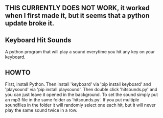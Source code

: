 THIS CURRENTLY DOES NOT WORK, it worked when I first made it, but it seems that a python update broke it.
-----------------------------------------------------------------------------------
Keyboard Hit Sounds
-----------------------------------------------------------------------------------
A python program that will play a sound everytime you hit any key on your keyboard.

HOWTO
-----------------------------------------------------------------------------------
First, install Python. Then install 'keyboard' via 'pip install keyboard' and 'playsound' via 'pip install playsound'.
Then double click 'hitsounds.py' and you can just leave it opened in the background.
To set the sound simply put an mp3 file in the same folder as 'hitsounds.py'.
If you put multiple soundfiles in the folder it will randomly select one each hit, but it will never play the same sound twice in a row.
